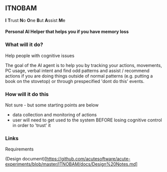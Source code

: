 ## ITNOBAM

**I** **T**rust **N**o **O**ne **B**ut **A**ssist **M**e

#### Personal AI Helper that helps you if you have memory loss


### What will it do?

Help people with cognitive issues


The goal of the AI agent is to help you by tracking your actions, movements, PC usage, verbal intent
and find odd patterns and assist / recommend actions if you are doing things outside of normal patterns
(e.g. putting a book on the stovetop)
or through prespecified 'dont do this' events.



### How will it do this

Not sure - but some starting points are below

- data collection and monitoring of actions
- user will need to get used to the system BEFORE losing cognitive control in order to 'trust' it


### Links

Requirements

(Design document)[https://github.com/acutesoftware/acute-experiments/blob/master/ITNOBAM/docs/Design%20Notes.md]
